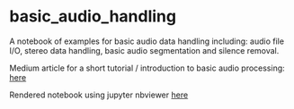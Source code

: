 # basic_audio_handling
A notebook of examples for basic audio data handling including: audio file I/O, stereo data handling, basic audio segmentation and silence removal. 


Medium article for a short tutorial / introduction to basic audio processing: [here](https://medium.com/behavioral-signals-ai/basic-audio-handling-d4cc9c70d64d)

Rendered notebook using jupyter nbviewer [here](https://nbviewer.jupyter.org/github/tyiannak/basic_audio_handling/blob/master/notebobok.ipynb)
